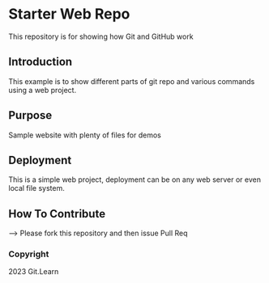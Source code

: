 # Starter Web Repo

This repository is for showing how Git and GitHub work

## Introduction

This example is to show different parts of git repo and various commands using a web project.


## Purpose

Sample website with plenty of files for demos

## Deployment

This is a simple web project, deployment can be on any web server or even local file system.


## How To Contribute

--> Please fork this repository and then issue Pull Req


### Copyright

2023 Git.Learn